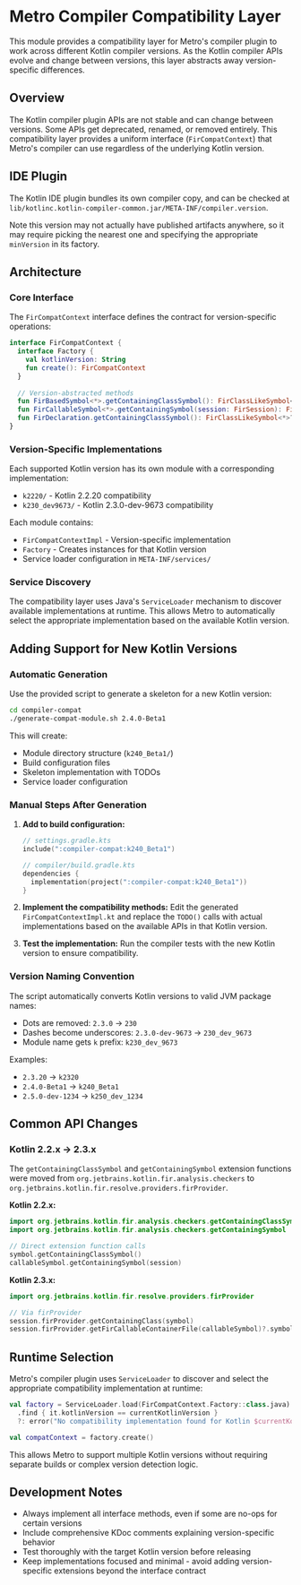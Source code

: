 # Metro Compiler Compatibility Layer

This module provides a compatibility layer for Metro's compiler plugin to work across different Kotlin compiler versions. As the Kotlin compiler APIs evolve and change between versions, this layer abstracts away version-specific differences.

## Overview

The Kotlin compiler plugin APIs are not stable and can change between versions. Some APIs get deprecated, renamed, or removed entirely. This compatibility layer provides a uniform interface (`FirCompatContext`) that Metro's compiler can use regardless of the underlying Kotlin version.

## IDE Plugin

The Kotlin IDE plugin bundles its own compiler copy, and can be checked at `lib/kotlinc.kotlin-compiler-common.jar/META-INF/compiler.version`.

Note this version may not actually have published artifacts anywhere, so it may require picking the nearest one and specifying the appropriate `minVersion` in its factory.

## Architecture

### Core Interface

The `FirCompatContext` interface defines the contract for version-specific operations:

```kotlin
interface FirCompatContext {
  interface Factory {
    val kotlinVersion: String
    fun create(): FirCompatContext
  }
  
  // Version-abstracted methods
  fun FirBasedSymbol<*>.getContainingClassSymbol(): FirClassLikeSymbol<*>?
  fun FirCallableSymbol<*>.getContainingSymbol(session: FirSession): FirBasedSymbol<*>?
  fun FirDeclaration.getContainingClassSymbol(): FirClassLikeSymbol<*>?
}
```

### Version-Specific Implementations

Each supported Kotlin version has its own module with a corresponding implementation:

- `k2220/` - Kotlin 2.2.20 compatibility
- `k230_dev9673/` - Kotlin 2.3.0-dev-9673 compatibility

Each module contains:
- `FirCompatContextImpl` - Version-specific implementation
- `Factory` - Creates instances for that Kotlin version
- Service loader configuration in `META-INF/services/`

### Service Discovery

The compatibility layer uses Java's `ServiceLoader` mechanism to discover available implementations at runtime. This allows Metro to automatically select the appropriate implementation based on the available Kotlin version.

## Adding Support for New Kotlin Versions

### Automatic Generation

Use the provided script to generate a skeleton for a new Kotlin version:

```bash
cd compiler-compat
./generate-compat-module.sh 2.4.0-Beta1
```

This will create:
- Module directory structure (`k240_Beta1/`)
- Build configuration files
- Skeleton implementation with TODOs
- Service loader configuration

### Manual Steps After Generation

1. **Add to build configuration:**
   ```kotlin
   // settings.gradle.kts
   include(":compiler-compat:k240_Beta1")
   
   // compiler/build.gradle.kts
   dependencies {
     implementation(project(":compiler-compat:k240_Beta1"))
   }
   ```

2. **Implement the compatibility methods:**
   Edit the generated `FirCompatContextImpl.kt` and replace the `TODO()` calls with actual implementations based on the available APIs in that Kotlin version.

3. **Test the implementation:**
   Run the compiler tests with the new Kotlin version to ensure compatibility.

### Version Naming Convention

The script automatically converts Kotlin versions to valid JVM package names:

- Dots are removed: `2.3.0` → `230`
- Dashes become underscores: `2.3.0-dev-9673` → `230_dev_9673`
- Module name gets `k` prefix: `k230_dev_9673`

Examples:
- `2.3.20` → `k2320`
- `2.4.0-Beta1` → `k240_Beta1`
- `2.5.0-dev-1234` → `k250_dev_1234`

## Common API Changes

### Kotlin 2.2.x → 2.3.x

The `getContainingClassSymbol` and `getContainingSymbol` extension functions were moved from `org.jetbrains.kotlin.fir.analysis.checkers` to `org.jetbrains.kotlin.fir.resolve.providers.firProvider`.

**Kotlin 2.2.x:**
```kotlin
import org.jetbrains.kotlin.fir.analysis.checkers.getContainingClassSymbol
import org.jetbrains.kotlin.fir.analysis.checkers.getContainingSymbol

// Direct extension function calls
symbol.getContainingClassSymbol()
callableSymbol.getContainingSymbol(session)
```

**Kotlin 2.3.x:**
```kotlin
import org.jetbrains.kotlin.fir.resolve.providers.firProvider

// Via firProvider
session.firProvider.getContainingClass(symbol)
session.firProvider.getFirCallableContainerFile(callableSymbol)?.symbol
```

## Runtime Selection

Metro's compiler plugin uses `ServiceLoader` to discover and select the appropriate compatibility implementation at runtime:

```kotlin
val factory = ServiceLoader.load(FirCompatContext.Factory::class.java)
  .find { it.kotlinVersion == currentKotlinVersion }
  ?: error("No compatibility implementation found for Kotlin $currentKotlinVersion")

val compatContext = factory.create()
```

This allows Metro to support multiple Kotlin versions without requiring separate builds or complex version detection logic.

## Development Notes

- Always implement all interface methods, even if some are no-ops for certain versions
- Include comprehensive KDoc comments explaining version-specific behavior
- Test thoroughly with the target Kotlin version before releasing
- Keep implementations focused and minimal - avoid adding version-specific extensions beyond the interface contract